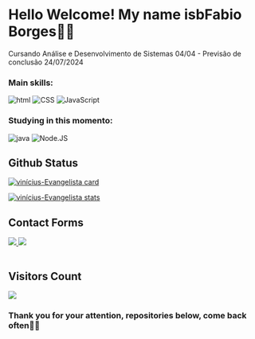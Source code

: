 # Hello  Welcome! My name isbFabio Borges👋😀
Cursando Análise e Desenvolvimento de Sistemas 04/04 - Previsão de conclusão 24/07/2024

### Main skills:
![ html](https://img.shields.io/badge/HTML-0D1117?style=for-the-badge&logo=html5&logoColor=#E44c25&textColor=0D1117)
![CSS](https://img.shields.io/badge/-CSS-0D1117?style=for-the-badge&logo=CSS3&logoColor=1572B6&labelColor=0D1117)
![JavaScript](https://img.shields.io/badge/-JavaScript-0D1117?style=for-the-badge&logo=javascript&labelColor=0D1117)

### Studying in this momento:
![java](https://img.shields.io/badge/Java-0D1117?style=for-the-badge&logo=kofi&logoColor=e20d05&textColor=0D1117)
![Node.JS](https://img.shields.io/badge/-Node.JS-0D1117?style=for-the-badge&logo=node.js&labelColor=0D1117&textColor=0D1117)

## Github Status

[![vinícius-Evangelista card](https://github-readme-stats.vercel.app/api?username=fabioborges456&show_icons=true&theme=dracula)](https://github.com/anuraghazra/github-readme-stats)

[![vinícius-Evangelista stats](https://github-readme-stats.vercel.app/api/top-langs/?username=fabioborges456&layout=compact&theme=dracula&count_private=true&line_height=40)](https://github.com/anuraghazra/github-readme-stats)


## Contact Forms
<div> 
<a href="https://instagram.com/fabio.borges.900?igshid=YWYwM2I1ZDdmOQ==" target="_blank"><img src="https://img.shields.io/badge/-Instagram-%23E4405F?style=for-the-badge&logo=instagram&logoColor=white"</a>
<a href = "mailto:46085218f@gmail.com"> <img src="https://img.shields.io/badge/-Gmail-%23333?style=for-the-badge&logo=gmail&logoColor=white" target="_blank"></a>




<div>
<br><h2>Visitors Count</h2>  
<img align="center" src="https://profile-counter.glitch.me/{fabioborges456}/count.svg" />
<br>
</div>

<h3>Thank you for your attention, repositories below, come back often👋😀</h3> 
